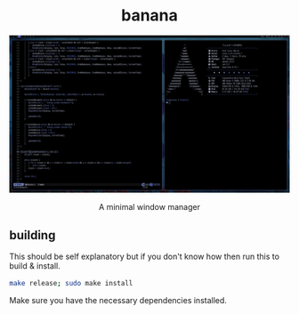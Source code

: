 <div align="center">

# banana

![banana](.github/banana.png)

A minimal window manager

</div>

## building

This should be self explanatory but if you don't know how then run this to build & install.

```bash
make release; sudo make install
```

Make sure you have the necessary dependencies installed.